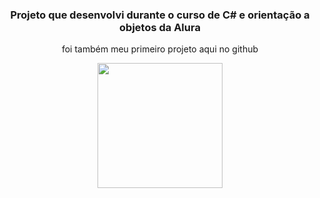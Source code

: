 <h3 align=center> Projeto que desenvolvi durante o curso de C# e orientação a objetos da Alura </h3>

<p align=center> foi também meu primeiro projeto aqui no github </p>
<div align=center>  
<img src="https://cdn.discordapp.com/attachments/821200514041511948/958594783306207263/cute-fingers-fixed-cat.gif" height=200px >
</div>

